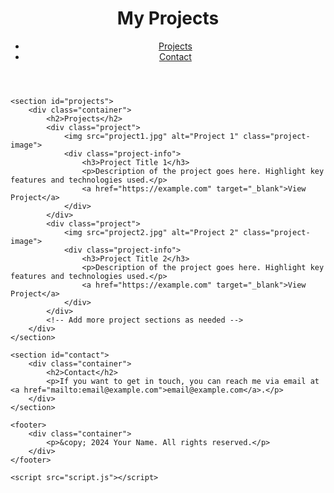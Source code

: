 
<html lang="en">
<head>
    <meta charset="UTF-8">
    <meta name="viewport" content="width=device-width, initial-scale=1.0">
    <title>My Projects</title>
    <link rel="stylesheet" href="style.css">
</head>
<body>
    <header>
        <div class="container">
            <h1>My Projects</h1>
            <nav>
                <ul>
                    <li><a href="#projects">Projects</a></li>
                    <li><a href="#contact">Contact</a></li>
                </ul>
            </nav>
        </div>
    </header>

    <section id="projects">
        <div class="container">
            <h2>Projects</h2>
            <div class="project">
                <img src="project1.jpg" alt="Project 1" class="project-image">
                <div class="project-info">
                    <h3>Project Title 1</h3>
                    <p>Description of the project goes here. Highlight key features and technologies used.</p>
                    <a href="https://example.com" target="_blank">View Project</a>
                </div>
            </div>
            <div class="project">
                <img src="project2.jpg" alt="Project 2" class="project-image">
                <div class="project-info">
                    <h3>Project Title 2</h3>
                    <p>Description of the project goes here. Highlight key features and technologies used.</p>
                    <a href="https://example.com" target="_blank">View Project</a>
                </div>
            </div>
            <!-- Add more project sections as needed -->
        </div>
    </section>

    <section id="contact">
        <div class="container">
            <h2>Contact</h2>
            <p>If you want to get in touch, you can reach me via email at <a href="mailto:email@example.com">email@example.com</a>.</p>
        </div>
    </section>

    <footer>
        <div class="container">
            <p>&copy; 2024 Your Name. All rights reserved.</p>
        </div>
    </footer>

    <script src="script.js"></script>
</body>
</html>
